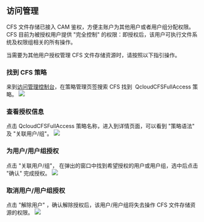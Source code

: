 ## 访问管理
CFS 文件存储已接入 CAM 鉴权，方便主账户为其他用户或者用户组分配权限。CFS 目前为被授权用户提供 "完全控制" 的权限：即授权后，该用户可执行文件系统及权限组相关的所有操作。

当需要为其他用户授权管理 CFS 文件存储资源时，请按照以下指引操作。

### 找到 CFS 策略
来到[访问管理控制台](http://console.tce.fsphere.cn/cam)，在策略管理页签搜索 CFS 找到  QcloudCFSFullAccess 策略。
![](http://imgcache.tce.fsphere.cn/image/main.qcloudimg.com/raw/3a6d3a7a506c96d89721c974051e963b.png)

### 查看授权信息
点击 QcloudCFSFullAccess 策略名称，进入到详情页面，可以看到 "策略语法" 及 "关联用户/组"。
![](http://imgcache.tce.fsphere.cn/image/main.qcloudimg.com/raw/2610a3b00ba907d3afd77a1fc24c8c1b.png)

### 为用户/用户组授权
点击 "关联用户/组"， 在弹出的窗口中找到希望授权的用户或用户组，选中后点击 "确认" 完成授权。
![](http://imgcache.tce.fsphere.cn/image/main.qcloudimg.com/raw/265ad68fe5dbd3a508f8f1c1ed4094ce.png)


### 取消用户/用户组授权
点击 "解除用户" ，确认解除授权后，该用户/用户组将失去操作 CFS 文件存储资源的权限。
![](http://imgcache.tce.fsphere.cn/image/main.qcloudimg.com/raw/b01115e9d6921cc16a5bcaab2f615874.png)


